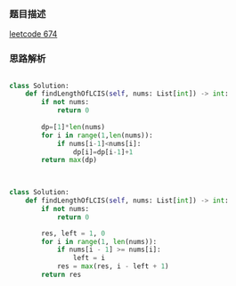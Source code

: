### 题目描述

[leetcode 674](https://leetcode-cn.com/problems/longest-continuous-increasing-subsequence/solution/)

### 思路解析

```python

class Solution:
    def findLengthOfLCIS(self, nums: List[int]) -> int:
        if not nums:
            return 0
        
        dp=[1]*len(nums)
        for i in range(1,len(nums)):
            if nums[i-1]<nums[i]:
                dp[i]=dp[i-1]+1
        return max(dp)
        

```

```python

class Solution:
    def findLengthOfLCIS(self, nums: List[int]) -> int:
        if not nums:
            return 0

        res, left = 1, 0
        for i in range(1, len(nums)):
            if nums[i - 1] >= nums[i]:
                left = i
            res = max(res, i - left + 1)
        return res


```
